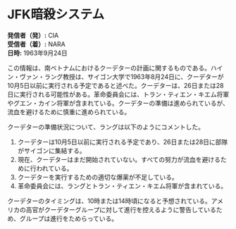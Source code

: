 # JFK暗殺システム

**発信者（発）:** CIA  
**受信者（着）:** NARA  
**日時:** 1963年9月24日  

この情報は、南ベトナムにおけるクーデターの計画に関するものである。ハイン・ヴァン・ラング教授は、サイゴン大学で1963年8月24日に、クーデターが10月5日以前に実行される予定であると述べた。クーデターは、26日または28日に実行される可能性がある。革命委員会には、トラン・ティエン・キエム将軍やグエン・カイン将軍が含まれている。クーデターの準備は進められているが、流血を避けるために慎重に進められている。

クーデターの準備状況について、ラングは以下のようにコメントした。
1. クーデターは10月5日以前に実行される予定であり、26日または28日に部隊がサイゴンに集結する。
2. 現在、クーデターはまだ開始されていない。すべての努力が流血を避けるために行われている。
3. クーデターを実行するための適切な爆薬が不足している。
4. 革命委員会には、ラングとトラン・ティエン・キエム将軍が含まれている。

クーデターのタイミングは、10時または14時頃になると予想されている。アメリカの高官がクーデターグループに対して進行を控えるように警告しているため、グループは進行をためらっている。